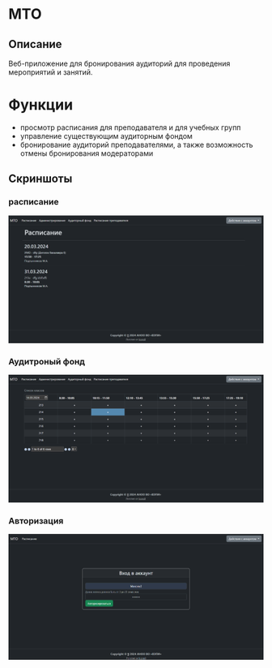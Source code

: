 # МТО
## Описание
Веб-приложение для бронирования аудиторий для проведения мероприятий и занятий.
# Функции
* просмотр расписания для преподавателя и для учебных групп
* управление существующим аудиторным фондом
* бронирование аудиторий преподавателями, а также возможность отмены бронирования модераторами
## Скриншоты
### расписание
![скрин](https://github.com/MaksimPodtynnikov/imgs/blob/main/scr1.png)
### Аудитроный фонд
![скрин](https://github.com/MaksimPodtynnikov/imgs/blob/main/scr2.png)
### Авторизация
![скрин](https://github.com/MaksimPodtynnikov/imgs/blob/main/scr3.png)
